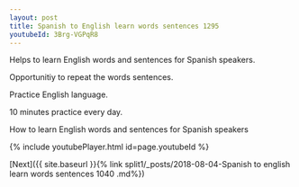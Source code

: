 ```yaml
---
layout: post
title: Spanish to English learn words sentences 1295 
youtubeId: 3Brg-VGPqR8
---
```

 
 
Helps to learn English words and sentences for Spanish speakers.

Opportunitiy to repeat the words sentences. 

Practice English language. 
 
10 minutes practice every day. 
 
How to learn English words and sentences for Spanish speakers 
 
{% include youtubePlayer.html id=page.youtubeId %}
 
 
[Next]({{ site.baseurl }}{% link  split1/_posts/2018-08-04-Spanish to english learn words sentences 1040 .md%})
 
